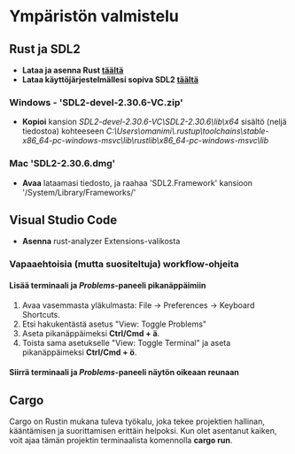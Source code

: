 # Ympäristön valmistelu

## Rust ja SDL2

- **Lataa ja asenna Rust [täältä](https://www.rust-lang.org/tools/install)**
- **Lataa käyttöjärjestelmällesi sopiva SDL2 [täältä](https://github.com/libsdl-org/SDL/releases/tag/release-2.30.6)**

### Windows - 'SDL2-devel-2.30.6-VC.zip'

- **Kopioi** kansion *SDL2-devel-2.30.6-VC\SDL2-2.30.6\lib\x64* sisältö (neljä tiedostoa) kohteeseen *C:\Users\omanimi\\.rustup\toolchains\stable-x86_64-pc-windows-msvc\lib\rustlib\x86_64-pc-windows-msvc\lib*

### Mac 'SDL2-2.30.6.dmg'

- **Avaa** lataamasi tiedosto, ja raahaa 'SDL2.Framework' kansioon '/System/Library/Frameworks/'


## Visual Studio Code

- **Asenna** rust-analyzer Extensions-valikosta

### Vapaaehtoisia (mutta suositeltuja) workflow-ohjeita

#### Lisää terminaali ja *Problems*-paneeli pikanäppäimiin

1. Avaa vasemmasta yläkulmasta: File &rarr; Preferences &rarr; Keyboard Shortcuts.
2. Etsi hakukentästä asetus "View: Toggle Problems"
3. Aseta pikanäppäimeksi **Ctrl/Cmd + ä**.
4. Toista sama asetukselle "View: Toggle Terminal" ja aseta pikanäppäimeksi  **Ctrl/Cmd + ö**.

#### Siirrä terminaali ja *Problems*-paneeli näytön oikeaan reunaan

## Cargo

Cargo on Rustin mukana tuleva työkalu, joka tekee projektien hallinan, kääntämisen ja suorittamisen erittäin helpoksi. Kun olet asentanut kaiken, voit ajaa tämän projektin terminaalista komennolla **cargo run**.
